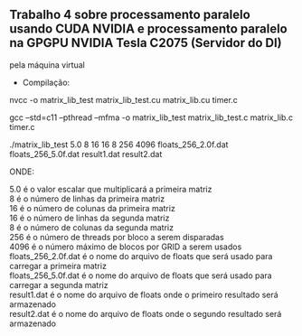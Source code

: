 ## Trabalho 4 sobre processamento paralelo usando CUDA NVIDIA e processamento paralelo na GPGPU NVIDIA Tesla C2075 (Servidor do DI)
pela máquina virtual

* Compilação:

nvcc -o matrix_lib_test matrix_lib_test.cu matrix_lib.cu timer.c

gcc –std=c11 –pthread –mfma -o matrix_lib_test matrix_lib_test.c matrix_lib.c timer.c

./matrix_lib_test 5.0 8 16 16 8 256 4096 floats_256_2.0f.dat floats_256_5.0f.dat result1.dat result2.dat

ONDE:

5.0 é o valor escalar que multiplicará a primeira matriz <br>
8 é o número de linhas da primeira matriz <br>
16 é o número de colunas da primeira matriz <br>
16 é o número de linhas da segunda matriz <br>
8 é o número de colunas da segunda matriz <br>
256 é o número de threads por bloco a serem disparadas <br>
4096 é o número máximo de blocos por GRID a serem usados <br>
floats_256_2.0f.dat é o nome do arquivo de floats que será usado para carregar a primeira matriz <br>
floats_256_5.0f.dat é o nome do arquivo de floats que será usado para carregar a segunda matriz <br>
result1.dat é o nome do arquivo de floats onde o primeiro resultado será armazenado <br>
result2.dat é o nome do arquivo de floats onde o segundo resultado será armazenado <br>
